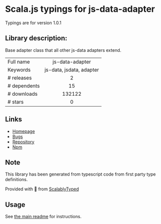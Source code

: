 
# Scala.js typings for js-data-adapter

Typings are for version 1.0.1

## Library description:
Base adapter class that all other js-data adapters extend.

|                    |                 |
| ------------------ | :-------------: |
| Full name          | js-data-adapter |
| Keywords           | js-data, jsdata, adapter |
| # releases         | 2 |
| # dependents       | 15 |
| # downloads        | 132122 |
| # stars            | 0 |

## Links
- [Homepage](https://github.com/js-data/js-data-adapter)
- [Bugs](https://github.com/js-data/js-data-adapter/issues)
- [Repository](https://github.com/js-data/js-data-adapter)
- [Npm](https://www.npmjs.com/package/js-data-adapter)
    


## Note
This library has been generated from typescript code from first party type definitions.

Provided with :purple_heart: from [ScalablyTyped](https://github.com/oyvindberg/ScalablyTyped)

## Usage
See [the main readme](../../readme.md) for instructions.


